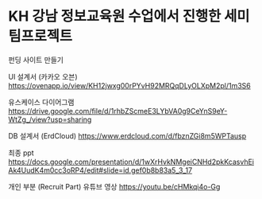 # KH 강남 정보교육원 수업에서 진행한 세미 팀프로젝트
펀딩 사이트 만들기

UI 설계서 (카카오 오븐)
https://ovenapp.io/view/KH12jwxg00rPYvH92MRQqDLyOLXpM2pl/1m3S6

유스케이스 다이어그램
https://drive.google.com/file/d/1rhbZScmeE3LYbVA0g9CeYnS9eY-WtZg_/view?usp=sharing

DB 설계서 (ErdCloud)
https://www.erdcloud.com/d/fbznZGi8m5WPTausp

최종 ppt 
https://docs.google.com/presentation/d/1wXrHvkNMgeiCNHd2pkKcasvhEiAk4UudK4m0cc3oRP4/edit#slide=id.gef0b8b83a5_3_17

개인 부분 (Recruit Part) 유튜브 영상
https://youtu.be/cHMkqi4o-Gg
